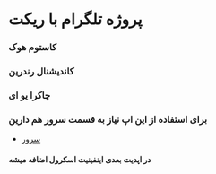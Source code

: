 # پروژه تلگرام با ریکت
### کاستوم هوک
### کاندیشنال رندرین
### چاکرا یو ای
### برای استفاده از این اپ نیاز به قسمت سرور هم دارین
* [سرور](https://github.com/AmirHabibi79/blog_server)
#### در اپدیت بعدی اینفینیت اسکرول اضافه میشه
